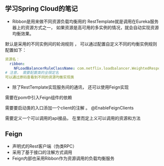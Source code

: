 ## 学习Spring Cloud的笔记

- Ribbon是用来做不同资源负载均衡用的
RestTemplate就是调用在Eureka服务器上的资源方式之一， 如果资源是高可用的多实例的情况，就会自动实现资源均衡效果。 

默认是采用的不同实例间的轮询规则 ， 可以通过配置自定义不同的均衡实例规则 配置如下：

```yml
资源名：
  ribbon:
    NFLoadBalancerRuleClassName: com.netflix.loadbalancer.WeightedResponseTimeRule
# 注意， 需要配置类的全限定名
可以通过原码查看到不同的资源均衡实现类
``` 

- 除了RestTemplate实现服务间的通讯， 还可以使用Feign实现

需要在pom中引入Feign组件的依赖

需要要启动类的入口添加一个client的注解 。 @EnableFeignClients

需要定义一个可以调用的api接品， 在里而定上义可以调用的资源和方法

## Feign

- 声明式的Rest客户端（伪类RPC）
- 采用了基于接口的注解方式调用
- Feign内部也采用Ribbon作为资源调用的负载均衡服务
